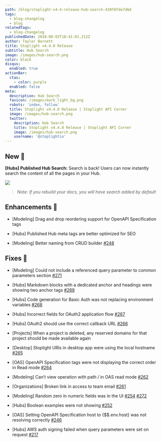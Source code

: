 ```yaml
---
path: /blog/stoplight-v4-4-release-hub-search-430f8fde7d6d
tags:
  - blog-changelog
  - blog
relatedTags:
  - blog-changelog
publishedDate: 2018-08-03T18:41:01.212Z
author: Taylor Barnett
title: Stoplight v4.4.0 Release
subtitle: Hub Search
image: /images/hub-search.png
color: black
disqus:
  enabled: true
actionBar:
  ctas:
    - color: purple
  enabled: false
meta:
  description: Hub Search
  favicon: /images/mark_light_bg.png
  robots: 'index, follow'
  title: Stoplight v4.4.0 Release | Stoplight API Corner
  image: /images/hub-search.png
  twitter:
    description: Hub Search
    title: Stoplight v4.4.0 Release | Stoplight API Corner
    image: /images/hub-search.png
    username: '@stoplightio'
---
```


## New 🚀

**[Hubs] Published Hub Search:** Search is back! Users can now instantly search the content of all the pages in your Hub.

![](https://cdn-images-1.medium.com/max/800/0*aBLqg4zXoL67b5uQ.png)

> _Note: If you rebuild your docs, you will have search added by default_

## Enhancements 💪

- [Modeling] Drag and drop reordering support for OpenAPI Specification tags

- [Hubs] Published Hub meta tags are better optimized for SEO

- [Modeling] Better naming from CRUD builder [#248](https://github.com/stoplightio/desktop/issues/248)

## Fixes 🔧

- [Modeling] Could not include a referenced query parameter to common parameters section [#271](https://github.com/stoplightio/desktop/issues/271)

- [Hubs] Markdown blocks with a dedicated anchor and headings were showing two anchor tags [#269](https://github.com/stoplightio/desktop/issues/269)

- [Hubs] Code generation for Basic Auth was not replacing environment variables [#268](https://github.com/stoplightio/desktop/issues/268)

- [Hubs] Incorrect fields for OAuth2 application flow [#267](https://github.com/stoplightio/desktop/issues/267)

- [Hubs] OAuth2 should use the correct callback URL [#266](https://github.com/stoplightio/desktop/issues/266)

- [Projects] When a project is deleted, any reserved domains for that project should be made available again

- [Desktop] Stoplight URIs in desktop app were using the local hostname [#265](https://github.com/stoplightio/desktop/issues/265)

- [OAS] OpenAPI Specification tags were not displaying the correct order in Read mode [#264](https://github.com/stoplightio/desktop/issues/264)

- [Modeling] Can’t view operation with path / in OAS read mode [#262](https://github.com/stoplightio/desktop/issues/262)

- [Organizations] Broken link in access to team email [#261](https://github.com/stoplightio/desktop/issues/261)

- [Modeling] Random zero in numeric fields was in the UI [#254](https://github.com/stoplightio/desktop/issues/254) [#272](https://github.com/stoplightio/desktop/issues/272)

- [Hubs] Boolean examples were not showing [#252](https://github.com/stoplightio/desktop/issues/252)

- [OAS] Setting OpenAPI Specification host to {\$\$.env.host} was not resolving correctly [#246](https://github.com/stoplightio/desktop/issues/246)

- [Hubs] AWS auth signing failed when query parameters were set on request [#217](https://github.com/stoplightio/desktop/issues/217)

